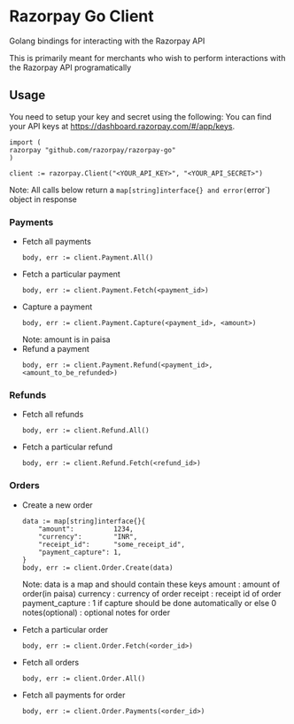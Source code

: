 # Razorpay Go Client

Golang bindings for interacting with the Razorpay API

This is primarily meant for merchants who wish to perform interactions with the Razorpay API programatically

## Usage
You need to setup your key and secret using the following:
You can find your API keys at <https://dashboard.razorpay.com/#/app/keys>.

```
import (
razorpay "github.com/razorpay/razorpay-go"
)

client := razorpay.Client("<YOUR_API_KEY>", "<YOUR_API_SECRET>")

```

Note: All calls below return a `map[string]interface{} and error(`error`) object in response
### Payments

- Fetch all payments
    ```
    body, err := client.Payment.All()
    ```
- Fetch a particular payment
    ```
    body, err := client.Payment.Fetch(<payment_id>)
    ```
- Capture a payment
    ```
    body, err := client.Payment.Capture(<payment_id>, <amount>)
    ```
    Note: amount is in paisa
- Refund a payment
    ```
    body, err := client.Payment.Refund(<payment_id>, <amount_to_be_refunded>)
    ```

### Refunds
- Fetch all refunds
    ```
    body, err := client.Refund.All()
    ```
- Fetch a particular refund
    ```
    body, err := client.Refund.Fetch(<refund_id>)
    ```

### Orders
- Create a new order

    ```
    data := map[string]interface{}{
        "amount":          1234,
        "currency":        "INR",
        "receipt_id":      "some_receipt_id",
        "payment_capture": 1,
    }
    body, err := client.Order.Create(data)
    ```
    Note: data is a map and should contain these keys
        amount           : amount of order(in paisa)
        currency         : currency of order
        receipt          : receipt id of order
        payment_capture  : 1 if capture should be done automatically or else 0
        notes(optional)  : optional notes for order

- Fetch a particular order
    ```
    body, err := client.Order.Fetch(<order_id>)
    ```
- Fetch all orders
    ```
    body, err := client.Order.All()
    ```
- Fetch all payments for order
    ```
    body, err := client.Order.Payments(<order_id>)
    ```

